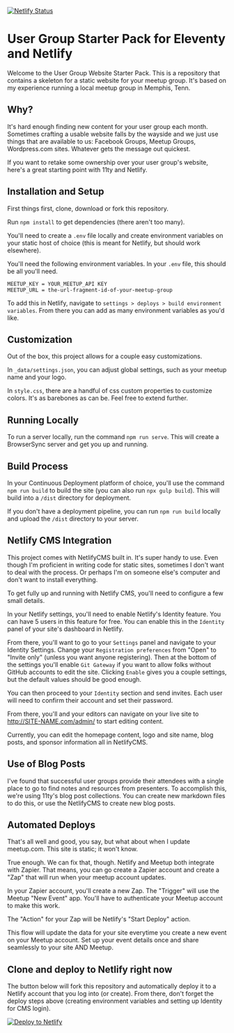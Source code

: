 [![Netlify Status](https://api.netlify.com/api/v1/badges/fdd699d5-78f1-4ef4-9561-60fa8882f55c/deploy-status)](https://app.netlify.com/sites/netlify-meetup/deploys)

# User Group Starter Pack for Eleventy and Netlify

Welcome to the User Group Website Starter Pack. This is a repository that contains a skeleton for a static website for your meetup group. It's based on my experience running a local meetup group in Memphis, Tenn. 

## Why?

It's hard enough finding new content for your user group each month. Sometimes crafting a usable website falls by the wayside and we just use things that are available to us: Facebook Groups, Meetup Groups, Wordpress.com sites. Whatever gets the message out quickest.

If you want to retake some ownership over your user group's website, here's a great starting point with 11ty and Netlify.

## Installation and Setup

First things first, clone, download or fork this repository.

Run `npm install` to get dependencies (there aren't too many).

You'll need to create a `.env` file locally and create environment variables on your static host of choice (this is meant for Netlify, but should work elsewhere).

You'll need the following environment variables. In your `.env` file, this should be all you'll need.

```
MEETUP_KEY = YOUR_MEETUP_API KEY
MEETUP_URL = the-url-fragment-id-of-your-meetup-group
```

To add this in Netlify, navigate to `settings > deploys > build environment variables`. From there you can add as many environment variables as you'd like.

## Customization

Out of the box, this project allows for a couple easy customizations.

In `_data/settings.json`, you can adjust global settings, such as your meetup name and your logo.

In `style.css`, there are a handful of css custom properties to customize colors. It's as barebones as can be. Feel free to extend further.

## Running Locally

To run a server locally, run the command `npm run serve`. This will create a BrowserSync server and get you up and running.

## Build Process

In your Continuous Deployment platform of choice, you'll use the command `npm run build` to build the site (you can also run `npx gulp build`). This will build into a `/dist` directory for deployment.

If you don't have a deployment pipeline, you can run `npm run build` locally and upload the `/dist` directory to your server.

## Netlify CMS Integration

This project comes with NetlifyCMS built in. It's super handy to use. Even though I'm proficient in writing code for static sites, sometimes I don't want to deal with the process. Or perhaps I'm on someone else's computer and don't want to install everything.

To get fully up and running with Netlify CMS, you'll need to configure a few small details.

In your Netlify settings, you'll need to enable Netlify's Identity feature. You can have 5 users in this feature for free. You can enable this in the `Identity` panel of your site's dashboard in Netlify.

From there, you'll want to go to your `Settings` panel and navigate to your Identity Settings. Change your `Registration preferences` from "Open" to "Invite only" (unless you want anyone registering). Then at the bottom of the settings you'll enable `Git Gateway` if you want to allow folks without GitHub accounts to edit the site. Clicking `Enable` gives you a couple settings, but the default values should be good enough.

You can then proceed to your `Identity` section and send invites. Each user will need to confirm their account and set their password.

From there, you'll and your editors can navigate on your live site to http://SITE-NAME.com/admin/ to start editing content.

Currently, you can edit the homepage content, logo and site name, blog posts, and sponsor information all in NetlifyCMS.

## Use of Blog Posts

I've found that successful user groups provide their attendees with a single place to go to find notes and resources from presenters. To accomplish this, we're using 11ty's blog post collections. You can create new markdown files to do this, or use the NetlifyCMS to create new blog posts.

## Automated Deploys

That's all well and good, you say, but what about when I update meetup.com. This site is static; it won't know.

True enough. We can fix that, though. Netlify and Meetup both integrate with Zapier. That means, you can go create a Zapier account and create a "Zap" that will run when your meetup account updates.

In your Zapier account, you'll create a new Zap. The "Trigger" will use the Meetup "New Event" app. You'll have to authenticate your Meetup account to make this work.

The "Action" for your Zap will be Netlify's "Start Deploy" action.

This flow will update the data for your site everytime you create a new event on your Meetup account. Set up your event details once and share seamlessly to your site AND Meetup.

## Clone and deploy to Netlify right now

The button below will fork this repository and automatically deploy it to a Netlify account that you log into (or create). From there, don't forget the deploy steps above (creating environment variables and setting up Identity for CMS login).

[![Deploy to Netlify](https://www.netlify.com/img/deploy/button.svg)](https://github.com/brob/static-meetup-skeleton)
